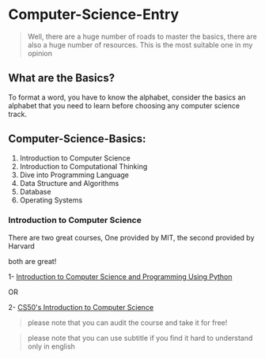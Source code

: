 # Computer-Science-Entry 

>Well, there are a huge number of roads to master the basics, there are also a huge 
number of resources.
This is the most suitable one in my opinion

## What are the Basics?

To format a word, you have to know the alphabet, consider the basics
an alphabet that you need to learn before choosing any computer science track.

## Computer-Science-Basics:
1. Introduction to Computer Science
2. Introduction to Computational Thinking 
3. Dive into Programming Language
4. Data Structure and Algorithms
5. Database
6. Operating Systems 


### Introduction to Computer Science

There are two great courses, One provided by MIT, the second provided by Harvard

both are great!

1- [Introduction to Computer Science and Programming Using Python](https://www.edx.org/course/introduction-to-computer-science-and-programming-7)

OR

2- [CS50's Introduction to Computer Science](https://www.edx.org/course/introduction-computer-science-harvardx-cs50x)

> please note that you can audit the course and take it for free!

> please note that you can use subtitle if you find it hard to understand only in english



